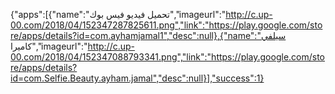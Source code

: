 
{"apps":[{"name":"تحميل فيديو فيس بوك","imageurl":"http://c.up-00.com/2018/04/152347287825611.png","link":"https://play.google.com/store/apps/details?id=com.ayhamjamal1","desc":null},{"name":"سيلفي كاميرا","imageurl":"http://c.up-00.com/2018/04/152347088793341.png","link":"https://play.google.com/store/apps/details?id=com.Selfie.Beauty.ayham.jamal","desc":null}],"success":1}

